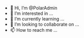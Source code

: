 - 👋 Hi, I’m @PolarAdmin
- 👀 I’m interested in ...
- 🌱 I’m currently learning ...
- 💞️ I’m looking to collaborate on ...
- 📫 How to reach me ...

<!---
PolarAdmin/PolarAdmin is a ✨ special ✨ repository because its `README.md` (this file) appears on your GitHub profile.
You can click the Preview link to take a look at your changes.
--->
